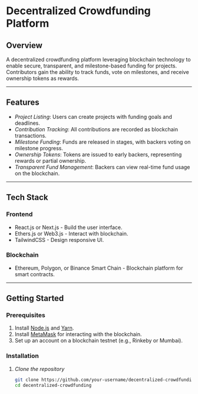 # Decentralized Crowdfunding Platform

## Overview
A decentralized crowdfunding platform leveraging blockchain technology to enable secure, transparent, and milestone-based funding for projects. Contributors gain the ability to track funds, vote on milestones, and receive ownership tokens as rewards.

---

## Features
- *Project Listing*: Users can create projects with funding goals and deadlines.
- *Contribution Tracking*: All contributions are recorded as blockchain transactions.
- *Milestone Funding*: Funds are released in stages, with backers voting on milestone progress.
- *Ownership Tokens*: Tokens are issued to early backers, representing rewards or partial ownership.
- *Transparent Fund Management*: Backers can view real-time fund usage on the blockchain.

---

## Tech Stack

### Frontend
- React.js or Next.js - Build the user interface.
- Ethers.js or Web3.js - Interact with blockchain.
- TailwindCSS - Design responsive UI.

### Blockchain
- Ethereum, Polygon, or Binance Smart Chain - Blockchain platform for smart contracts.

---

## Getting Started

### Prerequisites
1. Install [Node.js](https://nodejs.org) and [Yarn](https://yarnpkg.com/).
2. Install [MetaMask](https://metamask.io/) for interacting with the blockchain.
3. Set up an account on a blockchain testnet (e.g., Rinkeby or Mumbai).

### Installation

1. *Clone the repository*
   ```bash
   git clone https://github.com/your-username/decentralized-crowdfunding.git
   cd decentralized-crowdfunding
